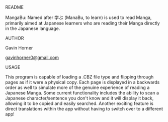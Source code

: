 ﻿README
 
MangaBu: Named after 学ぶ (ManaBu, to learn) is used to read Manga, primarily aimed at Japanese learners who are reading their Manga directly in the Japanese language.

AUTHOR

Gavin Horner

gavinhorner0@gmail.com

USAGE

This program is capable of loading a .CBZ file type and flipping through pages as if it were a physical copy. Each page is displayed in a backwards order as well to simulate more of the genuine experience of reading a Japanese Manga. Some current functionality includes the ability to scan a Japanese character/sentence you don't know and it will display it back, allowing it to be copied and easily searched. Another exciting feature is direct translations within the app without having to switch over to a different app!
